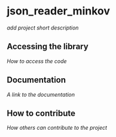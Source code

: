# json_reader_minkov

*add project short description*

## Accessing the library

*How to access the code*

## Documentation

*A link to the documentation*

## How to contribute

*How others can contribute to the project*